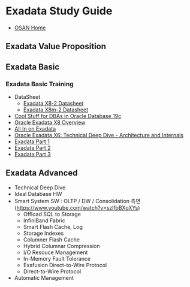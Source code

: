 # Exadata Study Guide
* [OSAN Home](https://login.oracle.com/oamfed/idp/initiatesso?providerid=https://sso.netexam.com/sp)
## Exadata Value Proposition
## Exadata Basic
### Exadata Basic Training
* DataSheet
  * [Exadata X8-2 Datasheet](https://www.oracle.com/technetwork/database/exadata/exadata-x8-2-ds-5444350.pdf)
  * [Exadata X8m-2 Datasheet](https://www.oracle.com/a/ocom/docs/engineered-systems/exadata/exadata-x8m-2-ds.pdf)
* [Cool Stuff for DBAs in Oracle Database 19c](https://www.youtube.com/watch?v=EVPNyL2vAVI)
* [Oracle Exadata X8 Overview](https://www.youtube.com/watch?v=szlfbBXoXYs)
* [All In on Exadata](https://www.youtube.com/watch?v=njymzhD0oHE)
* [Oracle Exadata X6: Technical Deep Dive - Architecture and Internals](https://www.youtube.com/watch?v=8UmNxrohsTQ&list=PLEVmh4UjbWxNRth74cbl6DZwa9m8X3UvZ)
* [Exadata Part 1](https://www.youtube.com/watch?v=CfNLB65w8Fc&list=PLEVmh4UjbWxNRth74cbl6DZwa9m8X3UvZ&index=2)
* [Exadata Part 2](https://www.youtube.com/watch?v=301EPKUdPyY&list=PLEVmh4UjbWxNRth74cbl6DZwa9m8X3UvZ&index=3)
* [Exadata Part 3](https://i.ytimg.com/vi/p-tM0MDmbqg/hqdefault.jpg?sqp=-oaymwEYCKgBEF5IVfKriqkDCwgBFQAAiEIYAXAB&rs=AOn4CLDWn39gKG7Hz7dao1x2vRyUFOlJzA)
## Exadata Advanced
* Technical Deep Dive
* Ideal Database HW
* Smart System SW : OLTP / DW / Consolidation 측면 (https://www.youtube.com/watch?v=szlfbBXoXYs)
  * Offload SQL to Storage
  * InfiniBand Fabric
  * Smart Flash Cache, Log
  * Storage Indexes
  * Columner Flash Cache
  * Hybrid Columnar Compression
  * I/O Resouce Management
  * In-Memory Fault Tolerance
  * Exafusion Direct-to-Wire Protocol
  * Direct-to-Wire Protocol
* Automatic Management
